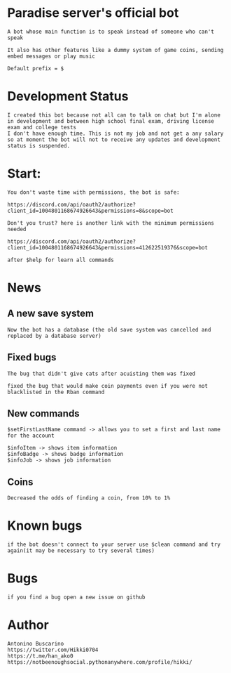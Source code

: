 # Paradise server's official bot

    A bot whose main function is to speak instead of someone who can't speak

    It also has other features like a dummy system of game coins, sending embed messages or play music

    Default prefix = $
    
# Development Status
    I created this bot because not all can to talk on chat but I'm alone in development and between high school final exam, driving license exam and college tests 
    I don't have enough time. This is not my job and not get a any salary 
    so at moment the bot will not to receive any updates and development status is suspended.

# Start:
    You don't waste time with permissions, the bot is safe:

    https://discord.com/api/oauth2/authorize?client_id=1004801168674926643&permissions=8&scope=bot

    Don't you trust? here is another link with the minimum permissions needed

    https://discord.com/api/oauth2/authorize?client_id=1004801168674926643&permissions=412622519376&scope=bot

    after $help for learn all commands
    
# News
## A new save system
    Now the bot has a database (the old save system was cancelled and replaced by a database server) 

## Fixed bugs
    The bug that didn't give cats after acuisting them was fixed

    fixed the bug that would make coin payments even if you were not blacklisted in the Rban command

## New commands
    $setFirstLastName command -> allows you to set a first and last name for the account

    $infoItem -> shows item information
    $infoBadge -> shows badge information
    $infoJob -> shows job information

## Coins
    Decreased the odds of finding a coin, from 10% to 1%

    
 
# Known bugs
    if the bot doesn't connect to your server use $clean command and try again(it may be necessary to try several times)
    
# Bugs
    if you find a bug open a new issue on github

# Author
    Antonino Buscarino
    https://twitter.com/Hikki0704
    https://t.me/han_ako0
    https://notbeenoughsocial.pythonanywhere.com/profile/hikki/
  

